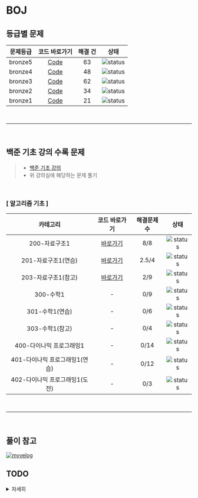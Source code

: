 # BOJ
## 등급별 문제


| 문제등급 | 코드 바로가기 | 해결 건 | 상태 |
| :-: | :-: | :-: | :-: |
| bronze5 | [Code](./boj/bronze5) | 63 | ![status][DONE] |
| bronze4 | [Code](./boj/bronze4) | 48 | ![status][DONE] |
| bronze3 | [Code](./boj/bronze3) | 62 | ![status][DONE] |
| bronze2 | [Code](./boj/bronze2) | 34 | ![status][DONE] |
| bronze1 | [Code](./boj/bronze1) | 21 | ![status][Doing] |

<br/>

---
<br/>

## 백준 기초 강의 수록 문제

> * [백준 기초 강의](https://code.plus/bundle/7)
> * 위 강의실에 해당하는 문제 풀기

<br/>

### [ 알고리즘 기초 ]

| 카테고리 | 코드 바로가기 | 해결문제수 | 상태 |
| :-: | :-: | :-: | :-: |
| 200-자료구조1 | [바로가기](./boj/basic/datastructure200) | 8/8 | ![status][DONE] |
| 201-자료구조1(연습) | [바로가기](./boj/basic/datastructure201) | 2.5/4 | ![status][Doing] |
| 203-자료구조1(참고) | [바로가기](./boj/basic/datastructure203) | 2/9 | ![status][Doing] |
| 300-수학1 | - | 0/9 | ![status][PREPARING] |
| 301-수학1(연습) | - | 0/6 | ![status][PREPARING] |
| 303-수학1(참고) | - | 0/4 | ![status][PREPARING] |
| 400-다이나믹 프로그래밍1 | - | 0/14 | ![status][PREPARING] |
| 401-다이나믹 프로그래밍1(연습) | - | 0/12 | ![status][PREPARING] |
| 402-다이나믹 프로그래밍1(도전) | - | 0/3 | ![status][PREPARING] |

<br/>

---
<br/>

## 풀이 참고

  
[![myvelog](https://img.shields.io/badge/내%20백준%20알고리즘%20정리%20-바로가기-18D6A5)](https://velog.io/@osk3856/series/BOJ)

## TODO

<details>
  <summary>자세히</summary>
  
   - [x] 08.08(일) 까지 브론즈 5 끝내기 - completed on 08.07
   - [x] 백준 기초강의에 수렴하는 부분 시작하기
  
</details>


[PREPARING]: https://img.shields.io/badge/-준비%20중-B31B1B
[DOING]: https://img.shields.io/badge/-진행%20중-31AE0F
[DONE]: https://img.shields.io/badge/-완%20료-006EBD
